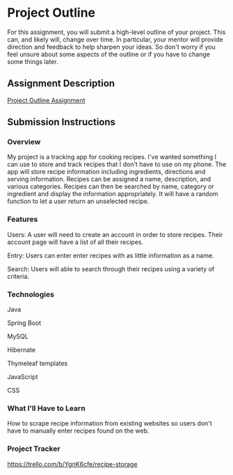 # Project Outline
For this assignment, you will submit a high-level outline of your project. This can, and likely will, change over time. In particular, your mentor will provide direction and feedback to help sharpen your ideas. So don't worry if you feel unsure about some aspects of the outline or if you have to change some things later.

## Assignment Description
[Project Outline Assignment](https://education.launchcode.org/liftoff/modules/assignments/project-outline)

## Submission Instructions

### Overview
My project is a tracking app for cooking recipes. I've wanted something I can use to store and track recipes
that I don't have to use on my phone. The app will store recipe information including ingredients, directions
and serving information. Recipes can be assigned a name, description, and various categories. Recipes can then
be searched by name, category or ingredient and display the information appropriately. It will have a random 
function to let a user return an unselected recipe. 

### Features
Users: A user will need to create an account in order to store recipes. Their account page will have a list of 
all their recipes.
    
Entry: Users can enter enter recipes with as little information as a name.

Search: Users will able to search through their recipes using a variety of criteria.

### Technologies
Java

Spring Boot

MySQL

Hibernate

Thymeleaf templates

JavaScript

CSS

### What I'll Have to Learn
How to scrape recipe information from existing websites so users don't have to manually enter recipes found
on the web.

### Project Tracker
https://trello.com/b/YgnK6cfe/recipe-storage
